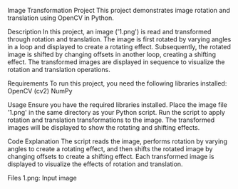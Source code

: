 Image Transformation Project
This project demonstrates image rotation and translation using OpenCV in Python.

Description
In this project, an image ('1.png') is read and transformed through rotation and translation. The image is first rotated by varying angles in a loop and displayed to create a rotating effect. Subsequently, the rotated image is shifted by changing offsets in another loop, creating a shifting effect. The transformed images are displayed in sequence to visualize the rotation and translation operations.

Requirements
To run this project, you need the following libraries installed:
OpenCV (cv2)
NumPy

Usage
Ensure you have the required libraries installed.
Place the image file '1.png' in the same directory as your Python script.
Run the script to apply rotation and translation transformations to the image.
The transformed images will be displayed to show the rotating and shifting effects.

Code Explanation
The script reads the image, performs rotation by varying angles to create a rotating effect, and then shifts the rotated image by changing offsets to create a shifting effect. Each transformed image is displayed to visualize the effects of rotation and translation.

Files
1.png: Input image